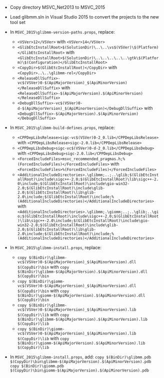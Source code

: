  * Copy directory MSVC_Net2013 to MSVC_2015
 * Load glibmm.sln in Visual Studio 2015 to convert the projects to the new tool set

 * In `MSVC_2015\glibmm-version-paths.props`, replace:
	* `<VSVer>12</VSVer>` with `<VSVer>14</VSVer>`
	* `<GlibEtcInstallRoot>$(SolutionDir)\..\..\vs$(VSVer)\$(Platform)</GlibEtcInstallRoot>` with `<GlibEtcInstallRoot>$(SolutionDir)\..\..\..\..\..\gtk\$(Platform)\$(Configuration)</GlibEtcInstallRoot>`
	* `<CopyDir>$(GlibEtcInstallRoot)</CopyDir>` with `<CopyDir>..\..\glibmm-rel</CopyDir>`
	* `<ReleaseDllSuffix>-vc$(VSVer)0-$(ApiMajorVersion)_$(ApiMinorVersion)</ReleaseDllSuffix>` with `<ReleaseDllSuffix>-$(ApiMajorVersion).$(ApiMinorVersion)</ReleaseDllSuffix>`
	* `<DebugDllSuffix>-vc$(VSVer)0-d-$(ApiMajorVersion)_$(ApiMinorVersion)</DebugDllSuffix>` with `<DebugDllSuffix>-$(ApiMajorVersion).$(ApiMinorVersion)</DebugDllSuffix>`

 * In `MSVC_2015\glibmm-build-defines.props`, replace:
	* `<CPPDepLibsRelease>sigc-vc$(VSVer)0-2_0.lib</CPPDepLibsRelease>` with `<CPPDepLibsRelease>sigc-2.0.lib</CPPDepLibsRelease>`
	* `<CPPDepLibsDebug>sigc-vc$(VSVer)0-d-2_0.lib</CPPDepLibsDebug>` with `<CPPDepLibsDebug>sigc-2.0.lib</CPPDepLibsDebug>`
	* `<ForcedIncludeFiles>msvc_recommended_pragmas.h;%(ForcedIncludeFiles)</ForcedIncludeFiles>` with `<ForcedIncludeFiles>%(ForcedIncludeFiles)</ForcedIncludeFiles>`
	* `<AdditionalIncludeDirectories>.\glibmm;..;..\glib;$(GlibEtcInstallRoot)\include\sigc++-2.0;$(GlibEtcInstallRoot)\lib\sigc++-2.0\include;$(GlibEtcInstallRoot)\include\gio-win32-2.0;$(GlibEtcInstallRoot)\include\glib-2.0;$(GlibEtcInstallRoot)\lib\glib-2.0\include;$(GlibEtcInstallRoot)\include;%(AdditionalIncludeDirectories)</AdditionalIncludeDirectories>` with `<AdditionalIncludeDirectories>.\glibmm;.\giomm;..;..\glib;..\gio;$(GlibEtcInstallRoot)\include\sigc++-2.0;$(GlibEtcInstallRoot)\lib\sigc++-2.0\include;$(GlibEtcInstallRoot)\include\gio-win32-2.0;$(GlibEtcInstallRoot)\include\glib-2.0;$(GlibEtcInstallRoot)\lib\glib-2.0\include;$(GlibEtcInstallRoot)\include;%(AdditionalIncludeDirectories)</AdditionalIncludeDirectories>`

 * In `MSVC_2015\glibmm-install.props`, replace:
	* `copy $(BinDir)\glibmm-vc$(VSVer)0-$(ApiMajorVersion)_$(ApiMinorVersion).dll $(CopyDir)\bin` with `copy $(BinDir)\glibmm-$(ApiMajorVersion).$(ApiMinorVersion).dll $(CopyDir)\bin`
	* `copy $(BinDir)\giomm-vc$(VSVer)0-$(ApiMajorVersion)_$(ApiMinorVersion).dll $(CopyDir)\bin` with `copy $(BinDir)\giomm-$(ApiMajorVersion).$(ApiMinorVersion).dll $(CopyDir)\bin`
	* `copy $(BinDir)\glibmm-vc$(VSVer)0-$(ApiMajorVersion)_$(ApiMinorVersion).lib $(CopyDir)\lib` with `copy $(BinDir)\glibmm-$(ApiMajorVersion).$(ApiMinorVersion).lib $(CopyDir)\lib`
	* `copy $(BinDir)\giomm-vc$(VSVer)0-$(ApiMajorVersion)_$(ApiMinorVersion).lib $(CopyDir)\lib` with `copy $(BinDir)\giomm-$(ApiMajorVersion).$(ApiMinorVersion).lib $(CopyDir)\lib`

 * In `MSVC_2015\glibmm-install.props`, add:
`
copy $(BinDir)\glibmm.pdb $(CopyDir)\bin\glibmm-$(ApiMajorVersion).$(ApiMinorVersion).pdb
copy $(BinDir)\giomm.pdb $(CopyDir)\bin\giomm-$(ApiMajorVersion).$(ApiMinorVersion).pdb
`